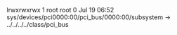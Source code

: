 lrwxrwxrwx 1 root root 0 Jul 19 06:52 sys/devices/pci0000:00/pci_bus/0000:00/subsystem -> ../../../../class/pci_bus

